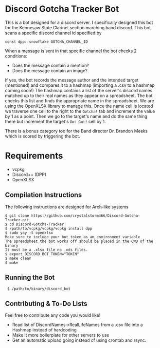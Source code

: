 # Discord Gotcha Tracker Bot

This is a bot designed for a discord server. I specifically designed this bot for the Kennesaw State Clarinet section marching band discord. This bot scans a specific discord channel id specified by 

    const dpp::snowflake GOTCHA_CHANNEL_ID

When a message is sent in that specific channel the bot checks 2 conditions:

 - Does the message contain a mention?
 - Does the message contain an image?

If yes, the bot records the message author and the intended target (mentioned) and compares it to a hashmap (importing a .csv to a hashmap coming soon!)
The hashmap contains a list of the server's discord names matched up to their real names as they appear on a spreadsheet.
The bot checks this list and finds the appropriate name in the spreadsheet. We are using the OpenXLSX library to manage this. Once the name cell is located we traverse one cell to the right to the `Gotcha!` tab and increment the value by 1 as a point.
Then we go to the target's name and do the same thing there but increment the target's `Got Got!` cell by 1. 

There is a bonus category too for the Band director Dr. Brandon Meeks which is scored by triggering the bot. 



# Requirements

 - vcpkg
 - Discord++ (DPP)
 - OpenXLSX

## Compilation Instructions

 The following instructions are designed for Arch-like systems

    $ git clone https://github.com/crystalstorm466/Discord-Gotcha-Tracker.git
    $ cd Discord-Gotcha-Tracker
    $ /path/to/vcpkg/vcpkg/vcpkg install dpp
    $ sudo yay -S openxlsx
    Make sure to include your bot token as an environment variable
    The spreadsheet the bot works off should be placed in the CWD of the binary
    It must be a .xlsx file no .ods files.
    $ export DISCORD_BOT_TOKEN="TOKEN"
    $ make clean
    $ make

## Running the Bot
``` $ /path/to/binary/discord_bot```
## Contributing & To-Do Lists
Feel free to contribute any code you would like!

 - Read list of DiscordNames->RealLifeNames from a .csv file into a Hashmap instead of hardcoding
 - Make it more boilerplate for other servers to use
 - Get an automatic upload going instead of using crontab and rsync.


